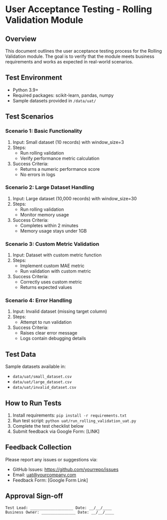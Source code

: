 # User Acceptance Testing - Rolling Validation Module

## Overview
This document outlines the user acceptance testing process for the Rolling Validation module. The goal is to verify that the module meets business requirements and works as expected in real-world scenarios.

## Test Environment
- Python 3.9+
- Required packages: scikit-learn, pandas, numpy
- Sample datasets provided in `/data/uat/`

## Test Scenarios

### Scenario 1: Basic Functionality
1. Input: Small dataset (10 records) with window_size=3
2. Steps:
   - Run rolling validation
   - Verify performance metric calculation
3. Success Criteria:
   - Returns a numeric performance score
   - No errors in logs

### Scenario 2: Large Dataset Handling
1. Input: Large dataset (10,000 records) with window_size=30
2. Steps:
   - Run rolling validation
   - Monitor memory usage
3. Success Criteria:
   - Completes within 2 minutes
   - Memory usage stays under 1GB

### Scenario 3: Custom Metric Validation
1. Input: Dataset with custom metric function
2. Steps:
   - Implement custom MAE metric
   - Run validation with custom metric
3. Success Criteria:
   - Correctly uses custom metric
   - Returns expected values

### Scenario 4: Error Handling
1. Input: Invalid dataset (missing target column)
2. Steps:
   - Attempt to run validation
3. Success Criteria:
   - Raises clear error message
   - Logs contain debugging details

## Test Data
Sample datasets available in:
- `data/uat/small_dataset.csv`
- `data/uat/large_dataset.csv`
- `data/uat/invalid_dataset.csv`

## How to Run Tests
1. Install requirements: `pip install -r requirements.txt`
2. Run test script: `python uat/run_rolling_validation_uat.py`
3. Complete the test checklist below
4. Submit feedback via Google Form: [LINK]

## Feedback Collection
Please report any issues or suggestions via:
- GitHub Issues: https://github.com/yourrepo/issues
- Email: uat@yourcompany.com
- Feedback Form: [Google Form Link]

## Approval Sign-off
```
Test Lead: ___________________ Date: __/__/____
Business Owner: _______________ Date: __/__/____
